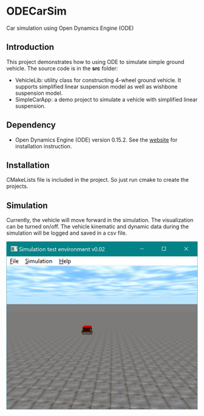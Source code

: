 # ODECarSim
Car simulation using Open Dynamics Engine (ODE)

## Introduction
This project demonstrates how to using ODE to simulate simple ground vehicle.
The source code is in the **src** folder:
- VehicleLib: utility class for constructing 4-wheel ground vehicle. It supports
simplified linear suspension model as well as wishbone suspension model.
- SimpleCarApp: a demo project to simulate a vehicle with simplified linear
suspension.

## Dependency
- Open Dynamics Engine (ODE) version 0.15.2. See the [website](http://opende.sourceforge.net/wiki/index.php/Main_Page) for installation instruction.

## Installation
CMakeLists file is included in the project. So just run cmake to create the projects.

## Simulation
Currently, the vehicle will move forward in the simulation. The visualization can be turned on/off. The vehicle kinematic and dynamic data during the simulation will be logged and saved in a csv file.

![Simple Car Simulation](./images/SimpleCar.png)
